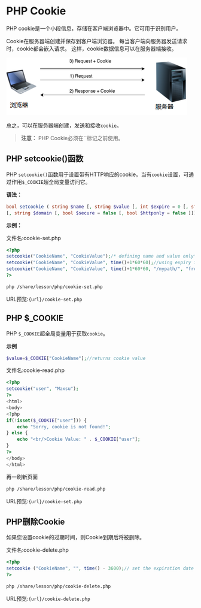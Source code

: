 # PHP Cookie

PHP cookie是一个小段信息，存储在客户端浏览器中。它可用于识别用户。

Cookie在服务器端创建并保存到客户端浏览器。 每当客户端向服务器发送请求时，cookie都会嵌入请求。 这样，cookie数据信息可以在服务器端接收。

![img](./images/cookie.png)

总之，可以在服务器端创建，发送和接收`cookie`。

> **注意：** PHP Cookie必须在``标记之前使用。

## PHP setcookie()函数

PHP `setcookie()`函数用于设置带有HTTP响应的cookie。当有`cookie`设置，可通过作用`$_COOKIE`超全局变量访问它。

**语法：**

```php
bool setcookie ( string $name [, string $value [, int $expire = 0 [, string $path   
[, string $domain [, bool $secure = false [, bool $httponly = false ]]]]]] )
```

**示例：**

文件名:cookie-set.php

```php
<?php  
setcookie("CookieName", "CookieValue");/* defining name and value only*/  
setcookie("CookieName", "CookieValue", time()+1*60*60);//using expiry in 1 hour(1*60*60 seconds or 3600 seconds)  
setcookie("CookieName", "CookieValue", time()+1*60*60, "/mypath/", "freeaihub.com", 1);
?>  
```

```bash
php /share/lesson/php/cookie-set.php
```

URL预览:`{url}/cookie-set.php`

## PHP $_COOKIE

PHP `$_COOKIE`超全局变量用于获取`cookie`。

**示例**

```php
$value=$_COOKIE["CookieName"];//returns cookie value
```

文件名:cookie-read.php

```php
<?php  
setcookie("user", "Maxsu");  
?>  
<html>  
<body>  
<?php  
if(!isset($_COOKIE["user"])) {  
    echo "Sorry, cookie is not found!";  
} else {  
    echo "<br/>Cookie Value: " . $_COOKIE["user"];  
}  
?>  
</body>  
</html>
```

再一刷新页面

```bash
php /share/lesson/php/cookie-read.php
```

URL预览:`{url}/cookie-set.php`

## PHP删除Cookie

如果您设置cookie的过期时间，则Cookie到期后将被删除。

文件名:cookie-delete.php

```php
<?php  
setcookie ("CookieName", "", time() - 3600);// set the expiration date to one hour ago  
?>
```

```bash
php /share/lesson/php/cookie-delete.php
```

URL预览:`{url}/cookie-delete.php`
